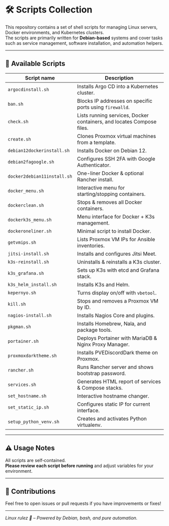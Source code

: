 # 🛠️ Scripts Collection

This repository contains a set of shell scripts for managing Linux servers, Docker environments, and Kubernetes clusters.  
The scripts are primarily written for **Debian-based** systems and cover tasks such as service management, software installation, and automation helpers.

---

## 📜 Available Scripts

| Script name                | Description |
|---------------------------|-------------|
| `argocdinstall.sh`        | Installs Argo CD into a Kubernetes cluster. |
| `ban.sh`                  | Blocks IP addresses on specific ports using `firewalld`. |
| `check.sh`                | Lists running services, Docker containers, and locates Compose files. |
| `create.sh`               | Clones Proxmox virtual machines from a template. |
| `debian12dockerinstall.sh`| Installs Docker on Debian 12. |
| `debian2fagoogle.sh`      | Configures SSH 2FA with Google Authenticator. |
| `docker2debian11install.sh`| One-liner Docker & optional Rancher install. |
| `docker_menu.sh`          | Interactive menu for starting/stopping containers. |
| `dockerclean.sh`          | Stops & removes all Docker containers. |
| `dockerk3s_menu.sh`       | Menu interface for Docker + K3s management. |
| `dockeroneliner.sh`       | Minimal script to install Docker. |
| `getvmips.sh`             | Lists Proxmox VM IPs for Ansible inventories. |
| `jitsi-install.sh`        | Installs and configures Jitsi Meet. |
| `k3s-reinstall.sh`        | Uninstalls & reinstalls a K3s cluster. |
| `k3s_grafana.sh`          | Sets up K3s with etcd and Grafana stack. |
| `k3s_helm_install.sh`     | Installs K3s and Helm. |
| `kepernyo.sh`             | Turns display on/off with `vbetool`. |
| `kill.sh`                 | Stops and removes a Proxmox VM by ID. |
| `nagios-install.sh`       | Installs Nagios Core and plugins. |
| `pkgman.sh`               | Installs Homebrew, Nala, and package tools. |
| `portainer.sh`            | Deploys Portainer with MariaDB & Nginx Proxy Manager. |
| `proxmoxdarktheme.sh`     | Installs PVEDiscordDark theme on Proxmox. |
| `rancher.sh`              | Runs Rancher server and shows bootstrap password. |
| `services.sh`             | Generates HTML report of services & Compose stacks. |
| `set_hostname.sh`         | Interactive hostname changer. |
| `set_static_ip.sh`        | Configures static IP for current interface. |
| `setup_python_venv.sh`    | Creates and activates Python virtualenv. |

---

## ⚠️ Usage Notes

All scripts are self‑contained.  
**Please review each script before running** and adjust variables for your environment.

---

## 💬 Contributions

Feel free to open issues or pull requests if you have improvements or fixes!

---

_Linux rulez 🤘 – Powered by Debian, bash, and pure automation._
